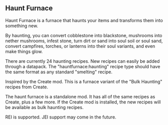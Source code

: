 ## Haunt Furnace ##

Haunt Furnace is a furnace that haunts your items and transforms them into something new.

By haunting, you can convert cobblestone into blackstone, mushrooms into nether mushrooms, infest stone, turn dirt or sand into soul soil or soul sand, convert campfires, torches, or lanterns into their soul variants, and even make things glow.

There are currently 24 haunting recipes. New recipes can easily be added through a datapack. The "hauntfurnace:haunting" recipe type should have the same format as any standard "smelting" recipe.

Inspired by the Create mod. This is a furnace variant of the "Bulk Haunting" recipes from Create.

The haunt furnace is a standalone mod. It has all of the same recipes as Create, plus a few more. If the Create mod is installed, the new recipes will be available as bulk haunting recipes.

REI is supported. JEI support may come in the future.
